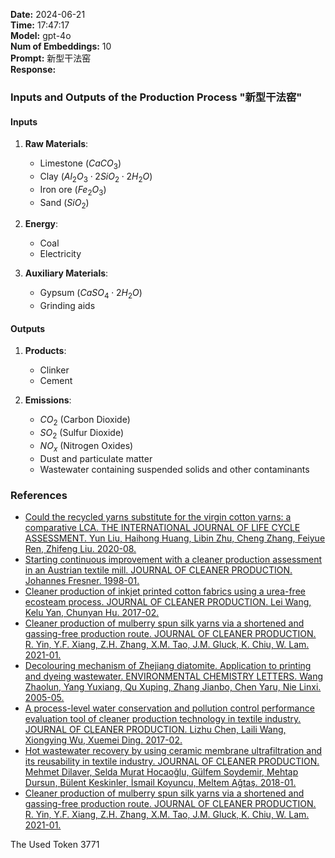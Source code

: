 
**Date:** 2024-06-21  
**Time:** 17:47:17  
**Model:** gpt-4o  
**Num of Embeddings:** 10  
**Prompt:** 新型干法窑  
**Response:**  
### Inputs and Outputs of the Production Process "新型干法窑"

#### Inputs

1. **Raw Materials**:
   - Limestone ($CaCO_3$)
   - Clay ($Al_2O_3 \cdot 2SiO_2 \cdot 2H_2O$)
   - Iron ore ($Fe_2O_3$)
   - Sand ($SiO_2$)

2. **Energy**:
   - Coal
   - Electricity

3. **Auxiliary Materials**:
   - Gypsum ($CaSO_4 \cdot 2H_2O$)
   - Grinding aids

#### Outputs

1. **Products**:
   - Clinker
   - Cement

2. **Emissions**:
   - $CO_2$ (Carbon Dioxide)
   - $SO_2$ (Sulfur Dioxide)
   - $NO_x$ (Nitrogen Oxides)
   - Dust and particulate matter
   - Wastewater containing suspended solids and other contaminants

### References

- [Could the recycled yarns substitute for the virgin cotton yarns: a comparative LCA. THE INTERNATIONAL JOURNAL OF LIFE CYCLE ASSESSMENT. Yun Liu, Haihong Huang, Libin Zhu, Cheng Zhang, Feiyue Ren, Zhifeng Liu. 2020-08.](https://doi.org/10.1007/s11367-020-01815-8)
- [Starting continuous improvement with a cleaner production assessment in an Austrian textile mill. JOURNAL OF CLEANER PRODUCTION. Johannes Fresner. 1998-01.](https://doi.org/10.1016/s0959-6526(97)00049-8)
- [Cleaner production of inkjet printed cotton fabrics using a urea-free ecosteam process. JOURNAL OF CLEANER PRODUCTION. Lei Wang, Kelu Yan, Chunyan Hu. 2017-02.](https://doi.org/10.1016/j.jclepro.2016.11.182)
- [Cleaner production of mulberry spun silk yarns via a shortened and gassing-free production route. JOURNAL OF CLEANER PRODUCTION. R. Yin, Y.F. Xiang, Z.H. Zhang, X.M. Tao, J.M. Gluck, K. Chiu, W. Lam. 2021-01.](https://doi.org/10.1016/j.jclepro.2020.123690)
- [Decolouring mechanism of Zhejiang diatomite. Application to printing and dyeing wastewater. ENVIRONMENTAL CHEMISTRY LETTERS. Wang Zhaolun, Yang Yuxiang, Qu Xuping, Zhang Jianbo, Chen Yaru, Nie Linxi. 2005-05.](https://doi.org/10.1007/s10311-005-0109-8)
- [A process-level water conservation and pollution control performance evaluation tool of cleaner production technology in textile industry. JOURNAL OF CLEANER PRODUCTION. Lizhu Chen, Laili Wang, Xiongying Wu, Xuemei Ding. 2017-02.](https://doi.org/10.1016/j.jclepro.2016.12.006)
- [Hot wastewater recovery by using ceramic membrane ultrafiltration and its reusability in textile industry. JOURNAL OF CLEANER PRODUCTION. Mehmet Dilaver, Selda Murat Hocaoğlu, Gülfem Soydemir, Mehtap Dursun, Bülent Keskinler, İsmail Koyuncu, Meltem Ağtaş. 2018-01.](https://doi.org/10.1016/j.jclepro.2017.10.015)
- [Cleaner production of mulberry spun silk yarns via a shortened and gassing-free production route. JOURNAL OF CLEANER PRODUCTION. R. Yin, Y.F. Xiang, Z.H. Zhang, X.M. Tao, J.M. Gluck, K. Chiu, W. Lam. 2021-01.](https://doi.org/10.1016/j.jclepro.2020.123690)

The Used Token 
3771
